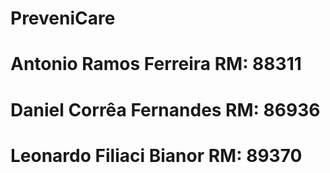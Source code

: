 # PreveniCare

# Antonio Ramos Ferreira    RM: 88311
# Daniel Corrêa Fernandes   RM: 86936
# Leonardo Filiaci Bianor    RM: 89370
